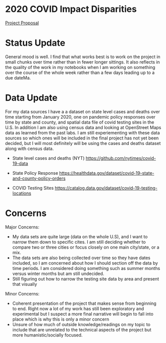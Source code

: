 # 2020 COVID Impact Disparities 

[Project Proposal](https://github.com/annalisegtz/Class-Project/blob/main/Group%20Assignments/readme.md) 

# Status Update

General mood is well. I find that what works best is to work on the project in small chunks over time rather than in fewer longer sittings. It also reflects in 
the quality of the work in my notebooks when I am working on something over the course of the whole week rather than a few days leading up to a due dateMa. 

# Data Update

For my data sources I have a a dataset on state level cases and deaths over time starting from January 2020, one on pandemic policy responses over time by state 
and county, and spatial data file of covid testing sites in the U.S. In addition I am also using census data and looking at OpenStreet Maps data as learned from 
the past labs. I am still experiementing with these data sources so which ones will be included in the final project has not yet been decided, but I will most 
definitely will be using the cases and deaths dataset along with census data.  

- State level cases and deaths (NYT) https://github.com/nytimes/covid-19-data

- State Policy Response https://healthdata.gov/dataset/covid-19-state-and-county-policy-orders

- COVID Testing Sites https://catalog.data.gov/dataset/covid-19-testing-locations

# Concerns

Major Concerns: 
- My data sets are quite large (data on the whole U.S), and I want to narrow them down to specific cites. I am still deciding whether to compare two or three cities or focus closely on one main city/state, or a mix.
- The data sets are also being collected over time so they have dates included, so I am concerned about how I should section off the data by time periods. I am considered doing something such as summer months versus winter months but am still undecided. 
- Still figuring out how to narrow the testing site data by area and present that visually 

Minor Concerns: 
- Coherent presentation of the project that makes sense from beginning to end. Right now a lot of my work has still been exploratory and experimental but I suspect a more final narrative will begin to fall into place which is why this is only a minor concern
- Unsure of how much of outside knowledge/readings on my topic to include that are unrelated to the technical aspects of the project but more humanistic/socially focused.  
